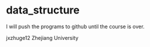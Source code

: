 data_structure
==============
I will push the programs to github until the course is over.

jxzhuge12
Zhejiang University

